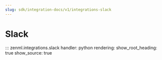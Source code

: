 ```yaml
---
slug: sdk/integration-docs/v1/integrations-slack
---
```


# Slack

::: zenml.integrations.slack
    handler: python
    rendering:
      show_root_heading: true
      show_source: true
